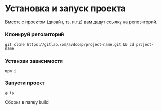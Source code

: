 # Установка и запуск проекта

Вместе с проектом (дизайн, тз, и.т.д) вам дадут ссылку на репозиторий.

### Клонируй репозиторий

```
git clone https://gitlab.com/avdcomp/project-name.git && cd project-name
```

### Установи зависимости

```
npm i
```

### Запусти проект

```
gulp
```

Сборка в папку build


